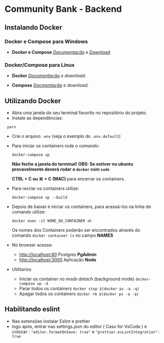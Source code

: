 # Community Bank - Backend

## Instalando Docker

### Docker e Compose para Windows

- **Docker e Compose** _[Documentação](https://docs.docker.com/docker-for-windows/install/ "Documentação Docker") e [Download](https://download.docker.com/win/stable/Docker%20for%20Windows%20Installer.exe "Página de download Docker e Compose")_

### Docker/Compose para Linux

- **Docker** _[Documentação](https://docs.docker.com/install/linux/docker-ee/ubuntu/) e download._

- **Compose** _[Docmentação](https://docs.docker.com/compose/install/) e download._

## Utilizando Docker

- Abra uma janela do seu terminal favorito no repositório do projeto.
- Instale as dependências:

```
 yarn
```

- Crie o arquivo `.env` (veja o exemplo do `.env.default`):
- Para iniciar os containers rode o comando:

  ```
  docker-compose up
  ```

  **Não feche a janela do terminal!**
  **OBS: Se estiver no ubuntu provavelmente deverá rodar o `docker` com `sudo`**

  **CTRL + C ou ⌘ + C (MAC)** para encerrar os containers.

- Para recriar os containers utilize:

  ```
  docker-compose up --build
  ```

- Depois de baixar e iniciar os containers, para acessá-los na linha de comando utilize:

  ```
  docker exec -it NOME_DO_CONTAINER sh
  ```

  Os nomes dos Containers poderão ser encontrados através do comando `docker container ls` no campo **NAMES**

- No browser acesse:

  - [http://localhost:80](http://localhost:80) Postgres **PgAdmin**
  - [http://localhost:3000](http://localhost:3000) Aplicação **Node**

- Utilitarios
  - Iniciar os container no _modo detach_ (background mode) `docker-compose up -d`
  - Parar todos os containers `docker stop $(docker ps -a -q)`
  - Apagar todos os containers `docker rm $(docker ps -a -q)`

## Habilitando eslint

- Nas extensões instalar Eslint e prettier
- logo após, entrar nas settings.json do editor ( Caso for VsCode ) e colocar : `"editor.formatOnSave: true"` e `"prettier.esLintIntegration": true`
